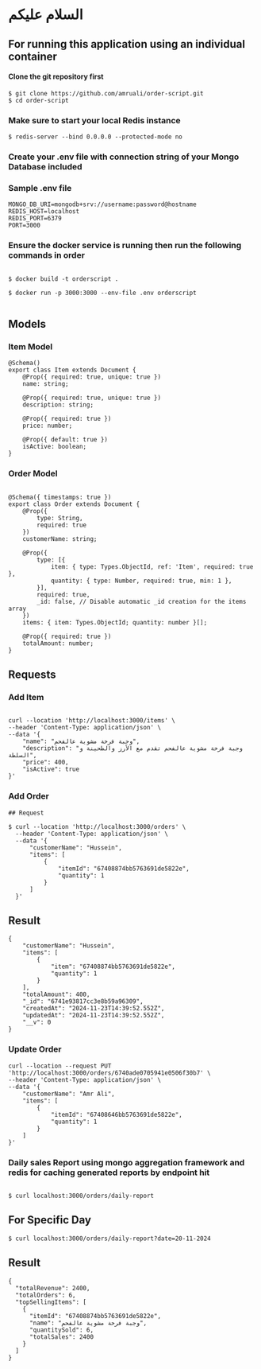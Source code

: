 # السلام عليكم

## For running this application using an individual container

#### Clone the git repository first

```
$ git clone https://github.com/amruali/order-script.git
$ cd order-script
```

### Make sure to start your local Redis instance 

``` 
$ redis-server --bind 0.0.0.0 --protected-mode no
```

### Create your .env file with connection string of your Mongo Database included

### Sample .env file

```
MONGO_DB_URI=mongodb+srv://username:password@hostname
REDIS_HOST=localhost
REDIS_PORT=6379
PORT=3000
```

### Ensure the docker service is running then run the following commands in order

``` 

$ docker build -t orderscript .

$ docker run -p 3000:3000 --env-file .env orderscript
 
```


## Models

### Item Model

```
@Schema()
export class Item extends Document {
    @Prop({ required: true, unique: true })
    name: string;

    @Prop({ required: true, unique: true })
    description: string;

    @Prop({ required: true })
    price: number;

    @Prop({ default: true })
    isActive: boolean;
}
```


### Order Model


```

@Schema({ timestamps: true })
export class Order extends Document {
    @Prop({
        type: String,
        required: true
    })
    customerName: string;

    @Prop({
        type: [{
            item: { type: Types.ObjectId, ref: 'Item', required: true },
            quantity: { type: Number, required: true, min: 1 },
        }],
        required: true,
        _id: false, // Disable automatic _id creation for the items array
    })
    items: { item: Types.ObjectId; quantity: number }[];

    @Prop({ required: true })
    totalAmount: number;
}

```


## Requests  

### Add Item

```

curl --location 'http://localhost:3000/items' \
--header 'Content-Type: application/json' \
--data '{
    "name": "وجبة فرخة مشوية عالفحم",
    "description": "وجبة فرخة مشوية عالفحم تقدم مع الأرز والطحينة و السلطة",
    "price": 400,
    "isActive": true
}'

```

### Add Order

```
## Request

$ curl --location 'http://localhost:3000/orders' \
  --header 'Content-Type: application/json' \
  --data '{
      "customerName": "Hussein",
      "items": [
          {
              "itemId": "67408874bb5763691de5822e",
              "quantity": 1
          }
      ]
  }'
```

## Result

```
{
    "customerName": "Hussein",
    "items": [
        {
            "item": "67408874bb5763691de5822e",
            "quantity": 1
        }
    ],
    "totalAmount": 400,
    "_id": "6741e93817cc3e8b59a96309",
    "createdAt": "2024-11-23T14:39:52.552Z",
    "updatedAt": "2024-11-23T14:39:52.552Z",
    "__v": 0
}

```


### Update Order

```
curl --location --request PUT 'http://localhost:3000/orders/6740ade0705941e0506f30b7' \
--header 'Content-Type: application/json' \
--data '{
    "customerName": "Amr Ali",
    "items": [
        {
            "itemId": "67408646bb5763691de5822e",
            "quantity": 1
        }
    ]
}'
```


### Daily sales Report using mongo aggregation framework and redis for caching generated reports by endpoint hit


```

$ curl localhost:3000/orders/daily-report

```

## For Specific Day

```
$ curl localhost:3000/orders/daily-report?date=20-11-2024
```

## Result
```
{
  "totalRevenue": 2400,
  "totalOrders": 6,
  "topSellingItems": [
    {
      "itemId": "67408874bb5763691de5822e",
      "name": "وجبة فرخة مشوية عالفحم",
      "quantitySold": 6,
      "totalSales": 2400
    }
  ]
}
```



